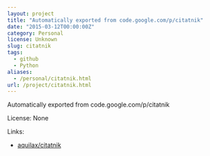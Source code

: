 ```yaml
---
layout: project
title: "Automatically exported from code.google.com/p/citatnik"
date: "2015-03-12T00:00:00Z"
category: Personal
license: Unknown
slug: citatnik
tags:
  - github
  - Python
aliases:
  - /personal/citatnik.html
url: /project/citatnik.html
---
```


Automatically exported from code.google.com/p/citatnik

License: None

Links:

* [aquilax/citatnik](https://github.com/aquilax/citatnik)
